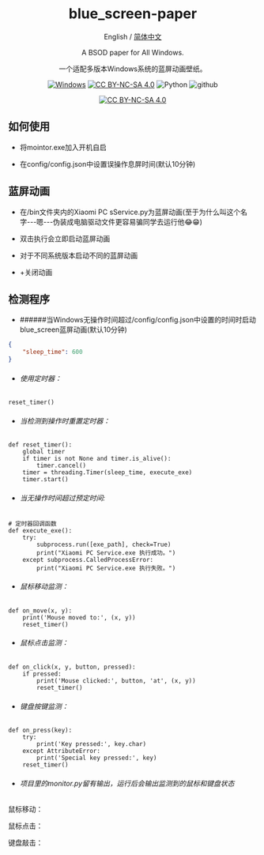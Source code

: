 <div align="center">
<h1 align="center">blue_screen-paper</h1>

English / [简体中文](./README_CN.md)

A BSOD paper for All Windows.

一个适配多版本Windows系统的蓝屏动画壁纸。

[![Windows][Windows-image]][download-url]
[![CC BY-NC-SA 4.0][cc-by-nc-sa-shield]][cc-by-nc-sa]
![Python][Python-image]
![github][github-image]

[github-image]: https://img.shields.io/badge/honkerbit-github-8A2BE2?logoColor=purple
[download-url]: https://github.com/Yidadaa/ChatGPT-Next-Web/releases
[Windows-image]: https://img.shields.io/badge/-Windows-blue?logo=windows
[Python-image]: https://img.shields.io/badge/Python-100%25-brightgreen
[![CC BY-NC-SA 4.0][cc-by-nc-sa-image]][cc-by-nc-sa]

[cc-by-nc-sa]: http://creativecommons.org/licenses/by-nc-sa/4.0/
[cc-by-nc-sa-image]: https://licensebuttons.net/l/by-nc-sa/4.0/88x31.png
[cc-by-nc-sa-shield]: https://img.shields.io/badge/License-CC%20BY--NC--SA%204.0-lightgrey.svg
</div>

## 如何使用

- 将mointor.exe加入开机自启

- 在config/config.json中设置误操作息屏时间(默认10分钟)

## 蓝屏动画

- 在/bin文件夹内的Xiaomi PC sService.py为蓝屏动画(至于为什么叫这个名字---嗯---伪装成电脑驱动文件更容易骗同学去运行他😂😁)

- 双击执行会立即启动蓝屏动画

- 对于不同系统版本启动不同的蓝屏动画

- <Alt>+<F4>关闭动画

## 检测程序

- ######当Windows无操作时间超过/config/config.json中设置的时间时启动blue_screen蓝屏动画(默认10分钟)

```config.json
{  
    "sleep_time": 600
}
```

- ###### 使用定时器：

```
reset_timer()
```

- ###### 当检测到操作时重置定时器：

```
def reset_timer():  
    global timer  
    if timer is not None and timer.is_alive():  
        timer.cancel()  
    timer = threading.Timer(sleep_time, execute_exe)  
    timer.start()  
```

- ###### 当无操作时间超过预定时间:

```
# 定时器回调函数  
def execute_exe():  
    try:  
        subprocess.run([exe_path], check=True)  
        print("Xiaomi PC Service.exe 执行成功。")  
    except subprocess.CalledProcessError:  
        print("Xiaomi PC Service.exe 执行失败。")  
```

- ###### 鼠标移动监测：

```
def on_move(x, y):  
    print('Mouse moved to:', (x, y))  
    reset_timer() 
```

- ###### 鼠标点击监测：

```
def on_click(x, y, button, pressed):  
    if pressed:  
        print('Mouse clicked:', button, 'at', (x, y))  
        reset_timer()  
```

- ###### 键盘按键监测：

```
def on_press(key):  
    try:  
        print('Key pressed:', key.char)  
    except AttributeError:  
        print('Special key pressed:', key)  
    reset_timer()  
```

- ###### 项目里的monitor.py留有输出，运行后会输出监测到的鼠标和键盘状态

鼠标移动：

鼠标点击：

键盘敲击：
